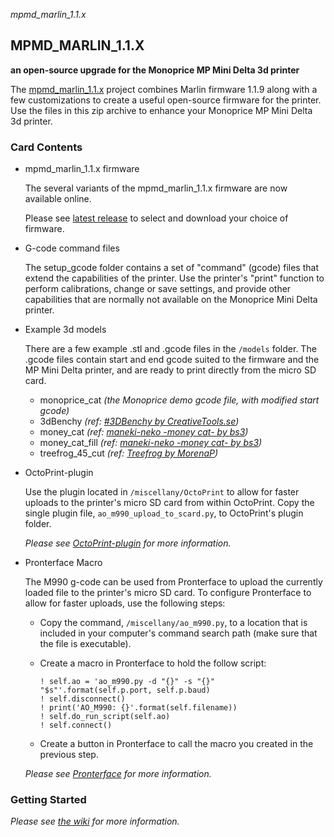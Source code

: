 _mpmd_marlin_1.1.x_

## MPMD_MARLIN_1.1.X

__an open-source upgrade for the Monoprice MP Mini Delta 3d printer__

The [mpmd_marlin_1.1.x](https:/github.com/aegean-odyssey/mpmd_marlin_1.1.x)
project combines Marlin firmware 1.1.9 along with a few customizations to
create a useful open-source firmware for the printer. Use the files in this
zip archive to enhance your Monoprice MP Mini Delta 3d printer.

### Card Contents

* mpmd_marlin_1.1.x firmware

  The several variants of the mpmd_marlin_1.1.x firmware are now available
online.

  Please see [latest release](https://github.com/aegean-odyssey/mpmd_marlin_1.1.x/releases/latest) to select and download your choice of firmware.
  
* G-code command files

  The setup_gcode folder contains a set of "command" (gcode) files
that extend the capabilities of the printer. Use the printer's
"print" function to perform calibrations, change or save settings,
and provide other capabilities that are normally not available on
the Monoprice Mini Delta printer.

* Example 3d models

  There are a few example .stl and .gcode files in the `/models` folder. The
.gcode files contain start and end gcode suited to the firmware and the MP
Mini Delta printer, and are ready to print directly from the micro SD card.

  * monoprice_cat
_(the Monoprice demo gcode file, with modified start gcode)_
  * 3dBenchy
_(ref: [#3DBenchy by CreativeTools.se](https://www.thingiverse.com/thing:763622))_
  * money_cat
_(ref: [maneki-neko -money cat- by bs3](https://www.thingiverse.com/thing:923108))_
  * money_cat_fill
_(ref: [maneki-neko -money cat- by bs3](https://www.thingiverse.com/thing:923108))_
  * treefrog_45_cut
_(ref: [Treefrog by MorenaP](https://www.thingiverse.com/thing:18479))_

* OctoPrint-plugin

  Use the plugin located in `/miscellany/OctoPrint` to allow for faster uploads
to the printer's micro SD card from within OctoPrint. Copy the single plugin
file, `ao_m990_upload_to_scard.py`, to OctoPrint's plugin folder.

  _Please see
[OctoPrint-plugin](https://github.com/aegean-odyssey/mpmd_marlin_1.1.x/wiki/OctoPrint-plugin)
for more information._

* Pronterface Macro

  The M990 g-code can be used from Pronterface to upload the currently loaded file to the printer's micro SD card. To configure Pronterface to allow for faster uploads, use the following steps:

  * Copy the command, `/miscellany/ao_m990.py`, to a location that is included in your computer's command search path (make sure that the file is executable).

  * Create a macro in Pronterface to hold the follow script:

    ```
    ! self.ao = 'ao_m990.py -d "{}" -s "{}" "$s"'.format(self.p.port, self.p.baud)
    ! self.disconnect()
    ! print('AO_M990: {}'.format(self.filename))
    ! self.do_run_script(self.ao)
    ! self.connect()
    ```

  * Create a button in Pronterface to call the macro you created in the previous step.

  _Please see
[Pronterface](https://github.com/aegean-odyssey/mpmd_marlin_1.1.x/wiki/Pronterface)
for more information._


### Getting Started

_Please see
[the wiki](https://github.com/aegean-odyssey/mpmd_marlin_1.1.x/wiki)
for more information._
